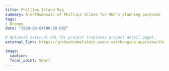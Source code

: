 ```yaml
---
title: Phillips Island Map
summary: A orthomosaic of Phillips Island for UNC's planning purposes
tags:
- Drones
date: "2020-08-04T00:00:00Z"

# Optional external URL for project (replaces project detail page).
external_link: https://joshuahimmelstein.users.earthengine.app/view/the-island

image:
  caption:
  focal_point: Smart
---
```

